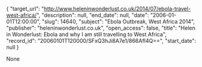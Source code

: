 {
  "target_url": "http://www.heleninwonderlust.co.uk/2014/07/ebola-travel-west-africa/", 
  "description": null, 
  "end_date": null, 
  "date": "2006-01-01T12:00:00", 
  "slug": 14640, 
  "subject": "Ebola Outbreak, West Africa 2014", 
  "publisher": "heleninwonderlust.co.uk", 
  "open_access": false, 
  "title": "Helen in Wonderlust: Ebola and why I am still travelling to West Africa", 
  "record_id": "20060101T120000/SFxQ3hJi8A7e1/866Afl4Q==", 
  "start_date": null
}

None